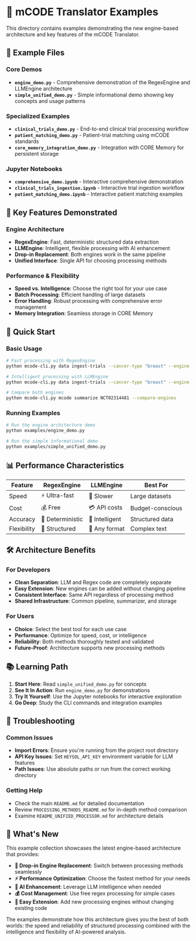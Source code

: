 # 🚀 mCODE Translator Examples

This directory contains examples demonstrating the new engine-based architecture and key features of the mCODE Translator.

## 📁 Example Files

### Core Demos

- **`engine_demo.py`** - Comprehensive demonstration of the RegexEngine and LLMEngine architecture
- **`simple_unified_demo.py`** - Simple informational demo showing key concepts and usage patterns

### Specialized Examples

- **`clinical_trials_demo.py`** - End-to-end clinical trial processing workflow
- **`patient_matching_demo.py`** - Patient-trial matching using mCODE standards
- **`core_memory_integration_demo.py`** - Integration with CORE Memory for persistent storage

### Jupyter Notebooks

- **`comprehensive_demo.ipynb`** - Interactive comprehensive demonstration
- **`clinical_trials_ingestion.ipynb`** - Interactive trial ingestion workflow
- **`patient_matching_demo.ipynb`** - Interactive patient matching examples

## 🎯 Key Features Demonstrated

### Engine Architecture
- **RegexEngine**: Fast, deterministic structured data extraction
- **LLMEngine**: Intelligent, flexible processing with AI enhancement
- **Drop-in Replacement**: Both engines work in the same pipeline
- **Unified Interface**: Single API for choosing processing methods

### Performance & Flexibility
- **Speed vs. Intelligence**: Choose the right tool for your use case
- **Batch Processing**: Efficient handling of large datasets
- **Error Handling**: Robust processing with comprehensive error management
- **Memory Integration**: Seamless storage in CORE Memory

## 🚀 Quick Start

### Basic Usage
```bash
# Fast processing with RegexEngine
python mcode-cli.py data ingest-trials --cancer-type "breast" --engine "regex"

# Intelligent processing with LLMEngine
python mcode-cli.py data ingest-trials --cancer-type "breast" --engine "llm" --model "deepseek-coder"

# Compare both engines
python mcode-cli.py mcode summarize NCT02314481 --compare-engines
```

### Running Examples
```bash
# Run the engine architecture demo
python examples/engine_demo.py

# Run the simple informational demo
python examples/simple_unified_demo.py
```

## 📊 Performance Characteristics

| Feature | RegexEngine | LLMEngine | Best For |
|---------|-------------|-----------|----------|
| Speed | ⚡ Ultra-fast | 🐌 Slower | Large datasets |
| Cost | 💰 Free | 💳 API costs | Budget-conscious |
| Accuracy | 🎯 Deterministic | 🧠 Intelligent | Structured data |
| Flexibility | 🔧 Structured | 🌊 Any format | Complex text |

## 🛠️ Architecture Benefits

### For Developers
- **Clean Separation**: LLM and Regex code are completely separate
- **Easy Extension**: New engines can be added without changing pipeline
- **Consistent Interface**: Same API regardless of processing method
- **Shared Infrastructure**: Common pipeline, summarizer, and storage

### For Users
- **Choice**: Select the best tool for each use case
- **Performance**: Optimize for speed, cost, or intelligence
- **Reliability**: Both methods thoroughly tested and validated
- **Future-Proof**: Architecture supports new processing methods

## 📚 Learning Path

1. **Start Here**: Read `simple_unified_demo.py` for concepts
2. **See It In Action**: Run `engine_demo.py` for demonstrations
3. **Try It Yourself**: Use the Jupyter notebooks for interactive exploration
4. **Go Deep**: Study the CLI commands and integration examples

## 🔧 Troubleshooting

### Common Issues
- **Import Errors**: Ensure you're running from the project root directory
- **API Key Issues**: Set `HEYSOL_API_KEY` environment variable for LLM features
- **Path Issues**: Use absolute paths or run from the correct working directory

### Getting Help
- Check the main `README.md` for detailed documentation
- Review `PROCESSING_METHODS_README.md` for in-depth method comparison
- Examine `README_UNIFIED_PROCESSOR.md` for architecture details

## 🎉 What's New

This example collection showcases the latest engine-based architecture that provides:

- **🔄 Drop-in Engine Replacement**: Switch between processing methods seamlessly
- **⚡ Performance Optimization**: Choose the fastest method for your needs
- **🧠 AI Enhancement**: Leverage LLM intelligence when needed
- **💰 Cost Management**: Use free regex processing for simple cases
- **🔧 Easy Extension**: Add new processing engines without changing existing code

The examples demonstrate how this architecture gives you the best of both worlds: the speed and reliability of structured processing combined with the intelligence and flexibility of AI-powered analysis.